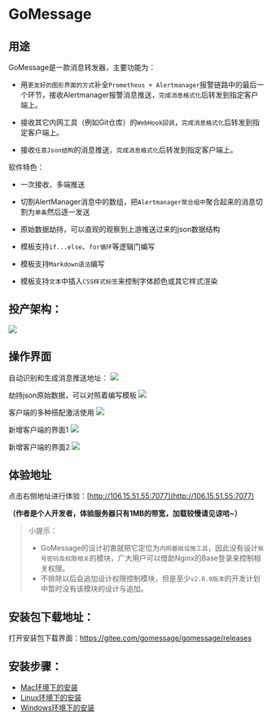 # GoMessage

## 用途

GoMessage是一款消息转发器，主要功能为：

- 用`更友好的图形界面的方式`补全`Prometheus + Alertmanager`报警链路中的最后一个环节，接收Alertmanager报警消息推送，`完成消息格式化`后转发到指定客户端上。

- 接收其它内网工具（例如Git仓库）的`WebHook回调`，`完成消息格式化`后转发到指定客户端上。

- 接收`任意Json结构`的消息推送，`完成消息格式化`后转发到指定客户端上。



软件特色：

- 一次接收，多端推送

- 切割AlertManager消息中的数组，把`Alertmanager聚合组中`聚合起来的消息切割为`单条`然后逐一发送

- 原始数据劫持，可以直观的观察到上游推送过来的json数据结构

- 模板支持`if...else`、`for循环`等逻辑门编写

- 模板支持`Markdown语法`编写

- 模板支持`文本`中插入`CSS样式标签`来控制字体颜色或其它样式渲染

## 投产架构：

![](https://img.taycc.com/2021-12-27-GoMessage的作用.png)

## 操作界面

自动识别和生成消息推送地址：
![](https://img.taycc.com/2021-12-27-9HOAd2.png)

劫持json原始数据，可以对照着编写模板
![](https://img.taycc.com/2021-12-27-UEgRNZ.png)

客户端的多种搭配激活使用
![](https://img.taycc.com/2021-12-27-rWvtmd.png)

新增客户端的界面1
![](https://img.taycc.com/2021-12-27-l2EmY0.png)

新增客户端的界面2
![](https://img.taycc.com/2021-12-27-NlUd9w.png)





## 体验地址

点击右侧地址进行体验：[http://106.15.51.55:7077](http://106.15.51.55:7077)

**（作者是个人开发者，体验服务器只有1MB的带宽，加载较慢请见谅哈~）**

> 小提示：
> - GoMessage的设计初衷就把它定位为`内网基础设施工具`，因此没有设计`账号密码及权限相关`的模块，广大用户可以借助Nginx的Base登录来控制相关权限。
> - 不排除以后会追加设计权限控制模块，但是至少`v2.0.0版本`的开发计划中暂时没有该模块的设计与追加。

## 安装包下载地址：

打开安装包下载界面：https://gitee.com/gomessage/gomessage/releases

## 安装步骤：

- [Mac环境下的安装](https://gitee.com/gomessage/gomessage/blob/master/docs/install.md#linux%E7%8E%AF%E5%A2%83%E5%AE%89%E8%A3%85)
- [Linux环境下的安装](https://gitee.com/gomessage/gomessage/blob/master/docs/install.md#linux%E7%8E%AF%E5%A2%83%E5%AE%89%E8%A3%85)
- [Windows环境下的安装](https://gitee.com/gomessage/gomessage/blob/master/docs/install.md#linux%E7%8E%AF%E5%A2%83%E5%AE%89%E8%A3%85)
